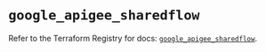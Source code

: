 # `google_apigee_sharedflow`

Refer to the Terraform Registry for docs: [`google_apigee_sharedflow`](https://registry.terraform.io/providers/hashicorp/google-beta/6.28.0/docs/resources/google_apigee_sharedflow).
